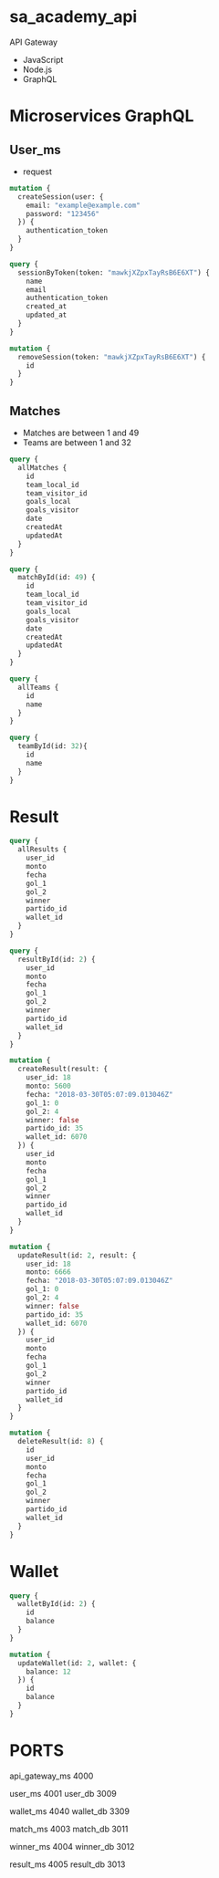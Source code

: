 # sa_academy_api

API Gateway

* JavaScript
* Node.js
* GraphQL


# Microservices GraphQL

## User_ms

* request
```graphql
mutation {
  createSession(user: {
    email: "example@example.com"
    password: "123456"
  }) {
    authentication_token
  }
}

query {
  sessionByToken(token: "mawkjXZpxTayRsB6E6XT") {
    name
    email
    authentication_token
    created_at
    updated_at
  }
}

mutation {
  removeSession(token: "mawkjXZpxTayRsB6E6XT") {
    id
  }
}
```

## Matches

* Matches are between 1 and 49
* Teams are between 1 and 32

```graphql
query {
  allMatches {
    id
    team_local_id
    team_visitor_id
    goals_local
    goals_visitor
    date
    createdAt
    updatedAt
  }
}

query {
  matchById(id: 49) {
    id
    team_local_id
    team_visitor_id
    goals_local
    goals_visitor
    date
    createdAt
    updatedAt
  }
}

query {
  allTeams {
    id
    name
  }
}

query {
  teamById(id: 32){
    id
    name
  }
}
```

# Result

```graphql
query {
  allResults {
    user_id
    monto
    fecha
    gol_1
    gol_2
    winner
    partido_id
    wallet_id
  }
}

query {
  resultById(id: 2) {
    user_id
    monto
    fecha
    gol_1
    gol_2
    winner
    partido_id
    wallet_id
  }
}

mutation {
  createResult(result: {
  	user_id: 18
    monto: 5600
    fecha: "2018-03-30T05:07:09.013046Z"
    gol_1: 0
    gol_2: 4
    winner: false
    partido_id: 35
    wallet_id: 6070
  }) {
    user_id
    monto
    fecha
    gol_1
    gol_2
    winner
    partido_id
    wallet_id
  }
}

mutation {
  updateResult(id: 2, result: {
  	user_id: 18
    monto: 6666
    fecha: "2018-03-30T05:07:09.013046Z"
    gol_1: 0
    gol_2: 4
    winner: false
    partido_id: 35
    wallet_id: 6070
  }) {
    user_id
    monto
    fecha
    gol_1
    gol_2
    winner
    partido_id
    wallet_id
  }
}

mutation {
  deleteResult(id: 8) {
    id
    user_id
    monto
    fecha
    gol_1
    gol_2
    winner
    partido_id
    wallet_id
  }
}
```

# Wallet

```graphql
query {
  walletById(id: 2) {
    id
    balance
  }
}

mutation {
  updateWallet(id: 2, wallet: {
    balance: 12
  }) {
    id
    balance
  }
} 
```

# PORTS

api_gateway_ms 4000

user_ms 4001
user_db 3009

wallet_ms 4040
wallet_db 3309

match_ms 4003
match_db 3011

winner_ms 4004
winner_db 3012

result_ms 4005
result_db 3013
